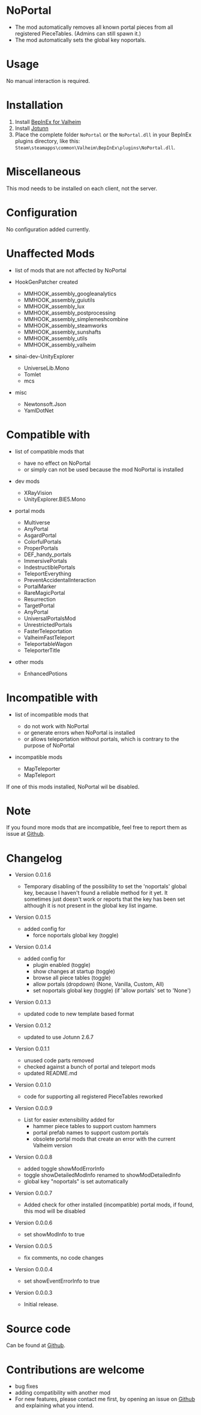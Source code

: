 # NoPortal

- The mod automatically removes all known portal pieces from all registered PieceTables.
(Admins can still spawn it.)
- The mod automatically sets the global key noportals.

# Usage

No manual interaction is required.

# Installation

1. Install [BepInEx for Valheim](https://valheim.thunderstore.io/package/denikson/BepInExPack_Valheim/)
2. Install [Jotunn](https://valheim.thunderstore.io/package/ValheimModding/Jotunn/)
3. Place the complete folder `NoPortal` or the `NoPortal.dll` in your BepInEx plugins directory, like this: `Steam\steamapps\common\Valheim\BepInEx\plugins\NoPortal.dll`.

# Miscellaneous

This mod needs to be installed on each client, not the server.

# Configuration

No configuration added currently.

# Unaffected Mods

* list of mods that are not affected by NoPortal

* HookGenPatcher created
    - MMHOOK_assembly_googleanalytics
    - MMHOOK_assembly_guiutils
    - MMHOOK_assembly_lux
    - MMHOOK_assembly_postprocessing
    - MMHOOK_assembly_simplemeshcombine
    - MMHOOK_assembly_steamworks
    - MMHOOK_assembly_sunshafts
    - MMHOOK_assembly_utils
    - MMHOOK_assembly_valheim

 * sinai-dev-UnityExplorer
    - UniverseLib.Mono
    - Tomlet
    - mcs

 * misc
    - Newtonsoft.Json
    - YamlDotNet

# Compatible with

* list of compatible mods that
    - have no effect on NoPortal
    - or simply can not be used because the mod NoPortal is installed

* dev mods
    - XRayVision
    - UnityExplorer.BIE5.Mono

* portal mods
    - Multiverse
    - AnyPortal
    - AsgardPortal
    - ColorfulPortals
    - ProperPortals
    - DEF_handy_portals
    - ImmersivePortals
    - IndestructiblePortals
    - TeleportEverything
    - PreventAccidentalInteraction
    - PortalMarker
    - RareMagicPortal
    - Resurrection
    - TargetPortal
    - AnyPortal
    - UniversalPortalsMod
    - UnrestrictedPortals
    - FasterTeleportation
    - ValheimFastTeleport
    - TeleportableWagon
    - TeleporterTitle

* other mods
    - EnhancedPotions

# Incompatible with

* list of incompatible mods that
    - do not work with NoPortal
    - or generate errors when NoPortal is installed
    - or allows teleportation without portals, which is contrary to the purpose of NoPortal

* incompatible mods
    - MapTeleporter
    - MapTeleport

If one of this mods installed, NoPortal wil be disabled.

# Note

If you found more mods that are incompatible, feel free to report them as issue at [Github](https://github.com/NitrinaxValheim/NoPortal/issues).

# Changelog

* Version 0.0.1.6
    * Temporary disabling of the possibility to set the 'noportals' global key, because I haven't found a reliable method for it yet. It sometimes just doesn't work or reports that the key has been set although it is not present in the global key list ingame.

* Version 0.0.1.5
    * added config for
        - force noportals global key (toggle)

* Version 0.0.1.4
    * added config for
        - plugin enabled (toggle)
        - show changes at startup (toggle)
        - browse all piece tables (toggle)
        - allow portals (dropdown) (None, Vanilla, Custom, All)
        - set noportals global key (toggle) (if 'allow portals' set to 'None')

* Version 0.0.1.3
    * updated code to new template based format

* Version 0.0.1.2
    * updated to use Jotunn 2.6.7

* Version 0.0.1.1
    * unused code parts removed
    * checked against a bunch of portal and teleport mods
    * updated README.md

* Version 0.0.1.0
    * code for supporting all registered PieceTables reworked

* Version 0.0.0.9
    * List for easier extensibility added for
        - hammer piece tables to support custom hammers
        - portal prefab names to support custom portals
        - obsolete portal mods that create an error with the current Valheim version

* Version 0.0.0.8
    * added toggle showModErrorInfo
    * toggle showDetailedModInfo renamed to showModDetailedInfo
    * global key "noportals" is set automatically

* Version 0.0.0.7
    * Added check for other installed (incompatible) portal mods, if found, this mod will be disabled

* Version 0.0.0.6
    * set showModInfo to true

* Version 0.0.0.5
    * fix comments, no code changes

* Version 0.0.0.4
    * set showEventErrorInfo to true

* Version 0.0.0.3
    * Initial release.

# Source code

Can be found at [Github](https://github.com/NitrinaxValheim/NoPortal).

# Contributions are welcome

* bug fixes
* adding compatibility with another mod
* For new features, please contact me first, by opening an issue on [Github](https://github.com/NitrinaxValheim/NoPortal/issues) and explaining what you intend.
